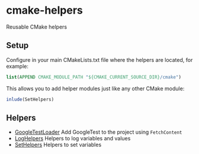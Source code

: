 # cmake-helpers #

Reusable CMake helpers


## Setup ##

Configure in your main CMakeLists.txt file where the helpers are located,
for example:

```cmake
list(APPEND CMAKE_MODULE_PATH "${CMAKE_CURRENT_SOURCE_DIR}/cmake")
```

This allows you to add helper modules just like any other CMake module:

```cmake
inlude(SetHelpers)
```


## Helpers ##

* [GoogleTestLoader](GoogleTestLoader.md)
  Add GoogleTest to the project using `FetchContent`
* [LogHelpers](LogHelpers.md)
  Helpers to log variables and values
* [SetHelpers](SetHelpers.md)
  Helpers to set variables
